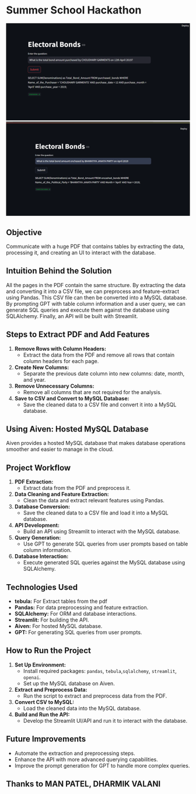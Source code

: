 # Summer School Hackathon

![Demo](src/data/demo_electoral_bonds1.png)
![Demo](src/data/demo_electoral_bonds.png)

## Objective

Communicate with a huge PDF that contains tables by extracting the data, processing it, and creating an UI to interact with the database.

## Intuition Behind the Solution

All the pages in the PDF contain the same structure. By extracting the data and converting it into a CSV file, we can preprocess and feature-extract using Pandas. This CSV file can then be converted into a MySQL database. By prompting GPT with table column information and a user query, we can generate SQL queries and execute them against the database using SQLAlchemy. Finally, an API will be built with Streamlit.

## Steps to Extract PDF and Add Features

1. **Remove Rows with Column Headers:**
   - Extract the data from the PDF and remove all rows that contain column headers for each page.
2. **Create New Columns:**
   - Separate the previous date column into new columns: date, month, and year.
3. **Remove Unnecessary Columns:**
   - Remove all columns that are not required for the analysis.
4. **Save to CSV and Convert to MySQL Database:**
   - Save the cleaned data to a CSV file and convert it into a MySQL database.

## Using Aiven: Hosted MySQL Database

Aiven provides a hosted MySQL database that makes database operations smoother and easier to manage in the cloud.

## Project Workflow

1. **PDF Extraction:**
   - Extract data from the PDF and preprocess it.
2. **Data Cleaning and Feature Extraction:**
   - Clean the data and extract relevant features using Pandas.
3. **Database Conversion:**
   - Save the cleaned data to a CSV file and load it into a MySQL database.
4. **API Development:**
   - Build an API using Streamlit to interact with the MySQL database.
5. **Query Generation:**
   - Use GPT to generate SQL queries from user prompts based on table column information.
6. **Database Interaction:**
   - Execute generated SQL queries against the MySQL database using SQLAlchemy.

## Technologies Used

- **tebula:** For Extract tables from the pdf
- **Pandas:** For data preprocessing and feature extraction.
- **SQLAlchemy:** For ORM and database interactions.
- **Streamlit:** For building the API.
- **Aiven:** For hosted MySQL database.
- **GPT:** For generating SQL queries from user prompts.

## How to Run the Project

1. **Set Up Environment:**
   - Install required packages: `pandas`, `tebula`,`sqlalchemy`, `streamlit`, `openai`.
   - Set up the MySQL database on Aiven.
2. **Extract and Preprocess Data:**
   - Run the script to extract and preprocess data from the PDF.
3. **Convert CSV to MySQL:**
   - Load the cleaned data into the MySQL database.
4. **Build and Run the API:**
   - Develop the Streamlit UI/API and run it to interact with the database.

## Future Improvements

- Automate the extraction and preprocessing steps.
- Enhance the API with more advanced querying capabilities.
- Improve the prompt generation for GPT to handle more complex queries.

## Thanks to MAN PATEL, DHARMIK VALANI


